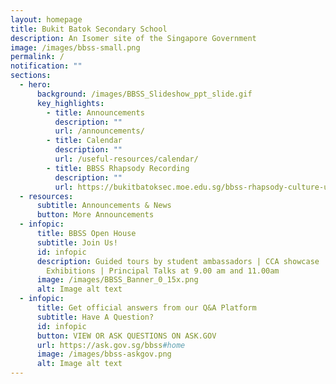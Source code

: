 ```yaml
---
layout: homepage
title: Bukit Batok Secondary School
description: An Isomer site of the Singapore Government
image: /images/bbss-small.png
permalink: /
notification: ""
sections:
  - hero:
      background: /images/BBSS_Slideshow_ppt_slide.gif
      key_highlights:
        - title: Announcements
          description: ""
          url: /announcements/
        - title: Calendar
          description: ""
          url: /useful-resources/calendar/
        - title: BBSS Rhapsody Recording
          description: ""
          url: https://bukitbatoksec.moe.edu.sg/bbss-rhapsody-culture-unleashed/
  - resources:
      subtitle: Announcements & News
      button: More Announcements
  - infopic:
      title: BBSS Open House
      subtitle: Join Us!
      id: infopic
      description: Guided tours by student ambassadors | CCA showcase | Curriculum
        Exhibitions | Principal Talks at 9.00 am and 11.00am
      image: /images/BBSS_Banner_0_15x.png
      alt: Image alt text
  - infopic:
      title: Get official answers from our Q&A Platform
      subtitle: Have A Question?
      id: infopic
      button: VIEW OR ASK QUESTIONS ON ASK.GOV
      url: https://ask.gov.sg/bbss#home
      image: /images/bbss-askgov.png
      alt: Image alt text
---
```

